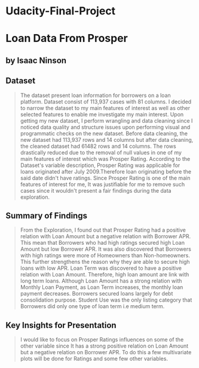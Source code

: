 # Udacity-Final-Project
# Loan Data From Prosper
## by Isaac Ninson


## Dataset

>  The dataset present loan information for borrowers on a loan platform. Dataset consist of 113,937 cases with 81 columns. I decided to narrow the dataset to my main features of interest as well as other selected features to enable me investigate my main interest. Upon getting my new dataset, I perform wrangling and data cleaning since I noticed data quality and structure issues upon performing visual and programmatic checks on the new dataset. Before data cleaning, the new dataset had 113,937 rows and 14 columns but after data cleaning, the cleaned dataset had 61482 rows and 14 columns. The rows drastically reduced due to the removal of null values in one of my main features of interest which was Prosper Rating. According to the Dataset's variable description, Prosper Rating was applicable for loans originated after July 2009.Therefore loan originating before the said date didn't have ratings. Since Prosper Rating is one of the main features of interest for me, It was justifiable for me to remove such cases since it wouldn't present a fair findings during the data exploration.


## Summary of Findings

> From the Exploration, I found out that Prosper Rating had a positive relation with Loan Amount but a negative relation with Borrower APR. This mean that Borrowers who had high ratings secured high Loan Amount but low Borrower APR. It was also discovered that Borrowers with high ratings were more of Homeowners than Non-homeowners. This further strengthens the reason why they are able to secure high loans with low APR.
>Loan Term was discovered to have a positive relation with Loan Amount. Therefore, high loan amount are link with long term loans. Although Loan Amount has a strong relation with Monthly Loan Payment, as Loan Term increases, the monthly loan payment decreases.
> Borrowers secured loans largely for debt consolidation purpose. Student Use was the only listing category that Borrowers did only one type of loan term i.e medium term. 


## Key Insights for Presentation

> I would like to focus on Prosper Ratings influences on some of the other variable since It has a strong positive relation on Loan Amount but a negative relation on Borrower APR. To do this a few multivariate plots will be done for Ratings and some few other variables. 
